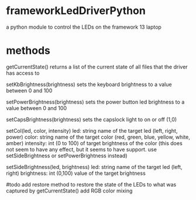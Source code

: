 # frameworkLedDriverPython
a python module to control the LEDs on the framework 13 laptop

# methods
getCurrentState()
returns a list of the current state of all files that the driver has access to

setKbBrightness(brightness)
sets the keyboard brightness to a value between 0 and 100

setPowerBrightness(brightness)
sets the power button led brightness to a value between 0 and 100

setCapsBrightness(brightness)
sets the capslock light to on or off (1,0)

setCol(led, color, intensity)
led: string name of the target led (left, right, power)
color: string name of the target color (red, green, blue, yellow, white, amber)
intensity: int (0 to 100) of target brightness of the color (this does not seem to have any effect, but it seems to have support. use setSideBrightness or setPowerBrightness instead)

setSideBrightness(led, brightness)
led: string name of the target led (left, right)
brightness: int (0,100) value of the target brightness

#todo
add restore method to restore the state of the LEDs to what was captured by getCurrentState()
add RGB color mixing
